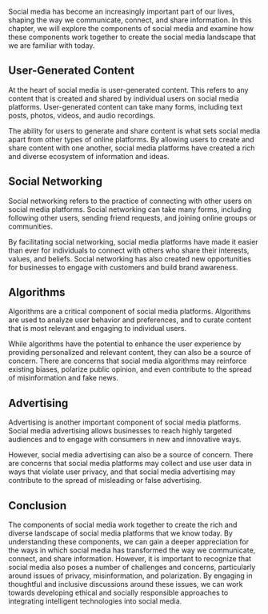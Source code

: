 
Social media has become an increasingly important part of our lives, shaping the way we communicate, connect, and share information. In this chapter, we will explore the components of social media and examine how these components work together to create the social media landscape that we are familiar with today.

User-Generated Content
----------------------

At the heart of social media is user-generated content. This refers to any content that is created and shared by individual users on social media platforms. User-generated content can take many forms, including text posts, photos, videos, and audio recordings.

The ability for users to generate and share content is what sets social media apart from other types of online platforms. By allowing users to create and share content with one another, social media platforms have created a rich and diverse ecosystem of information and ideas.

Social Networking
-----------------

Social networking refers to the practice of connecting with other users on social media platforms. Social networking can take many forms, including following other users, sending friend requests, and joining online groups or communities.

By facilitating social networking, social media platforms have made it easier than ever for individuals to connect with others who share their interests, values, and beliefs. Social networking has also created new opportunities for businesses to engage with customers and build brand awareness.

Algorithms
----------

Algorithms are a critical component of social media platforms. Algorithms are used to analyze user behavior and preferences, and to curate content that is most relevant and engaging to individual users.

While algorithms have the potential to enhance the user experience by providing personalized and relevant content, they can also be a source of concern. There are concerns that social media algorithms may reinforce existing biases, polarize public opinion, and even contribute to the spread of misinformation and fake news.

Advertising
-----------

Advertising is another important component of social media platforms. Social media advertising allows businesses to reach highly targeted audiences and to engage with consumers in new and innovative ways.

However, social media advertising can also be a source of concern. There are concerns that social media platforms may collect and use user data in ways that violate user privacy, and that social media advertising may contribute to the spread of misleading or false advertising.

Conclusion
----------

The components of social media work together to create the rich and diverse landscape of social media platforms that we know today. By understanding these components, we can gain a deeper appreciation for the ways in which social media has transformed the way we communicate, connect, and share information. However, it is important to recognize that social media also poses a number of challenges and concerns, particularly around issues of privacy, misinformation, and polarization. By engaging in thoughtful and inclusive discussions around these issues, we can work towards developing ethical and socially responsible approaches to integrating intelligent technologies into social media.

